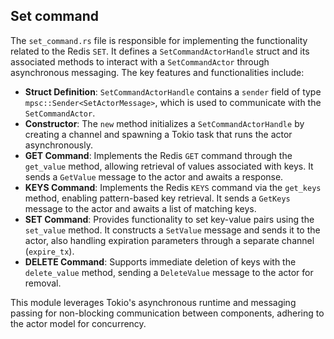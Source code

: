 ## Set command
The `set_command.rs` file is responsible for implementing the functionality related to the Redis `SET`. It defines a `SetCommandActorHandle` struct and its associated methods to interact with a `SetCommandActor` through asynchronous messaging. The key features and functionalities include:

- **Struct Definition**: `SetCommandActorHandle` contains a `sender` field of type `mpsc::Sender<SetActorMessage>`, which is used to communicate with the `SetCommandActor`.
- **Constructor**: The `new` method initializes a `SetCommandActorHandle` by creating a channel and spawning a Tokio task that runs the actor asynchronously.
- **GET Command**: Implements the Redis `GET` command through the `get_value` method, allowing retrieval of values associated with keys. It sends a `GetValue` message to the actor and awaits a response.
- **KEYS Command**: Implements the Redis `KEYS` command via the `get_keys` method, enabling pattern-based key retrieval. It sends a `GetKeys` message to the actor and awaits a list of matching keys.
- **SET Command**: Provides functionality to set key-value pairs using the `set_value` method. It constructs a `SetValue` message and sends it to the actor, also handling expiration parameters through a separate channel (`expire_tx`).
- **DELETE Command**: Supports immediate deletion of keys with the `delete_value` method, sending a `DeleteValue` message to the actor for removal.

This module leverages Tokio's asynchronous runtime and messaging passing for non-blocking communication between components, adhering to the actor model for concurrency.